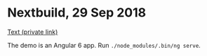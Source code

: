 # Nextbuild, 29 Sep 2018

[Text (private link)](https://docs.google.com/document/d/1YzYyp-7A3lKy_aBXHrB642fVwDRkttf8L_T9a4vRH7Q/edit)

The demo is an Angular 6 app. Run `./node_modules/.bin/ng serve`.

